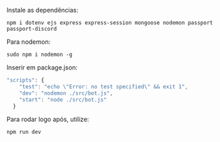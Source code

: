 Instale as dependências:

```
npm i dotenv ejs express express-session mongoose nodemon passport passport-discord
```

Para nodemon:

```
sudo npm i nodemon -g
```

Inserir em package.json:


```javascript
"scripts": {
    "test": "echo \"Error: no test specified\" && exit 1",
    "dev": "nodemon ./src/bot.js",
    "start": "node ./src/bot.js"
  }
```

Para rodar logo após, utilize:
```
npm run dev
```